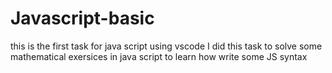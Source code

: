 # Javascript-basic
this is the first task for java script
using vscode I did this task to solve some mathematical exersices in java script to learn how write some JS syntax
